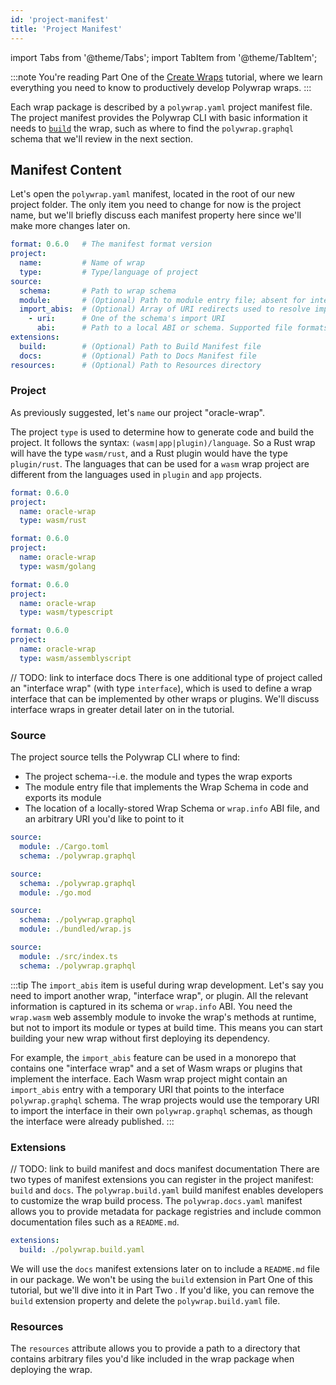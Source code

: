 ```yaml
---
id: 'project-manifest'
title: 'Project Manifest'
---
```

import Tabs from '@theme/Tabs';
import TabItem from '@theme/TabItem';

:::note
You're reading Part One of the [Create Wraps](../introduction) tutorial, where we learn everything you need to know to productively develop Polywrap wraps.
:::

Each wrap package is described by a `polywrap.yaml` project manifest file. The project manifest provides the Polywrap CLI with basic information it needs to [`build`](https://github.com/polywrap/cli/tree/origin-dev/packages/cli#build--b) the wrap, such as where to find the `polywrap.graphql` schema that we'll review in the next section.

## Manifest Content

Let's open the `polywrap.yaml` manifest, located in the root of our new project folder. The only item you need to change for now is the project name, but we'll briefly discuss each manifest property here since we'll make more changes later on.

```yaml title="Project Manifest v0.6.0"
format: 0.6.0   # The manifest format version
project:
  name:         # Name of wrap
  type:         # Type/language of project
source:
  schema:       # Path to wrap schema
  module:       # (Optional) Path to module entry file; absent for interface wraps
  import_abis:  # (Optional) Array of URI redirects used to resolve imports in the schema
    - uri:      # One of the schema's import URI
      abi:      # Path to a local ABI or schema. Supported file formats: [*.graphql, *.info, *.json, *.yaml]
extensions:
  build:        # (Optional) Path to Build Manifest file
  docs:         # (Optional) Path to Docs Manifest file
resources:      # (Optional) Path to Resources directory
```

### **Project**

As previously suggested, let's `name` our project "oracle-wrap".

The project `type` is used to determine how to generate code and build the project. It follows the syntax: `(wasm|app|plugin)/language`. So a Rust wrap will have the type `wasm/rust`, and a Rust plugin would have the type `plugin/rust`. The languages that can be used for a `wasm` wrap project are different from the languages used in `plugin` and `app` projects.

<Tabs groupId="project-manifest-project">
  <TabItem value="rust" label="Rust">

```yaml
format: 0.6.0
project:
  name: oracle-wrap
  type: wasm/rust
```

  </TabItem>

  <TabItem value="golang" label="Go">

```yaml
format: 0.6.0
project:
  name: oracle-wrap
  type: wasm/golang
```

  </TabItem>

  <TabItem value="typescript" label="TypeScript">

```yaml
format: 0.6.0
project:
  name: oracle-wrap
  type: wasm/typescript
```

  </TabItem>

  <TabItem value="assemblyscript" label="AssemblyScript">

```yaml
format: 0.6.0
project:
  name: oracle-wrap
  type: wasm/assemblyscript
```

  </TabItem>
</Tabs>

// TODO: link to interface docs
There is one additional type of project called an "interface wrap" (with type `interface`), which is used to define a wrap interface that can be implemented by other wraps or plugins. We'll discuss interface wraps in greater detail later on in the tutorial.

### **Source**

The project source tells the Polywrap CLI where to find:
- The project schema--i.e. the module and types the wrap exports
- The module entry file that implements the Wrap Schema in code and exports its module
- The location of a locally-stored Wrap Schema or `wrap.info` ABI file, and an arbitrary URI you'd like to point to it

<Tabs groupId="project-manifest-source">
  <TabItem value="rust" label="Rust">

```yaml
source:
  module: ./Cargo.toml
  schema: ./polywrap.graphql
```

  </TabItem>

  <TabItem value="golang" label="Go">

```yaml
source:
  schema: ./polywrap.graphql
  module: ./go.mod
```

  </TabItem>

  <TabItem value="typescript" label="TypeScript">

```yaml
source:
  schema: ./polywrap.graphql
  module: ./bundled/wrap.js
```

  </TabItem>

  <TabItem value="assemblyscript" label="AssemblyScript">

```yaml
source:
  module: ./src/index.ts
  schema: ./polywrap.graphql
```

  </TabItem>
</Tabs>

:::tip
The `import_abis` item is useful during wrap development. Let's say you need to import another wrap, "interface wrap", or plugin. All the relevant information is captured in its schema or `wrap.info` ABI. You need the `wrap.wasm` web assembly module to invoke the wrap's methods at runtime, but not to import its module or types at build time. This means you can start building your new wrap without first deploying its dependency.

For example, the `import_abis` feature can be used in a monorepo that contains one "interface wrap" and a set of Wasm wraps or plugins that implement the interface. Each Wasm wrap project might contain an `import_abis` entry with a temporary URI that points to the interface `polywrap.graphql` schema. The wrap projects would use the temporary URI to import the interface in their own `polywrap.graphql` schemas, as though the interface were already published.
:::

### **Extensions**

// TODO: link to build manifest and docs manifest documentation
There are two types of manifest extensions you can register in the project manifest: `build` and `docs`. The `polywrap.build.yaml` build manifest enables developers to customize the wrap build process. The `polywrap.docs.yaml` manifest allows you to provide metadata for package registries and include common documentation files such as a `README.md`.

```yaml
extensions:
  build: ./polywrap.build.yaml
```

We will use the `docs` manifest extensions later on to include a `README.md` file in our package. We won't be using the `build` extension in Part One of this tutorial, but we'll dive into it in Part Two . If you'd like, you can remove the `build` extension property and delete the `polywrap.build.yaml` file.

### **Resources**
The `resources` attribute allows you to provide a path to a directory that contains arbitrary files you'd like included in the wrap package when deploying the wrap.